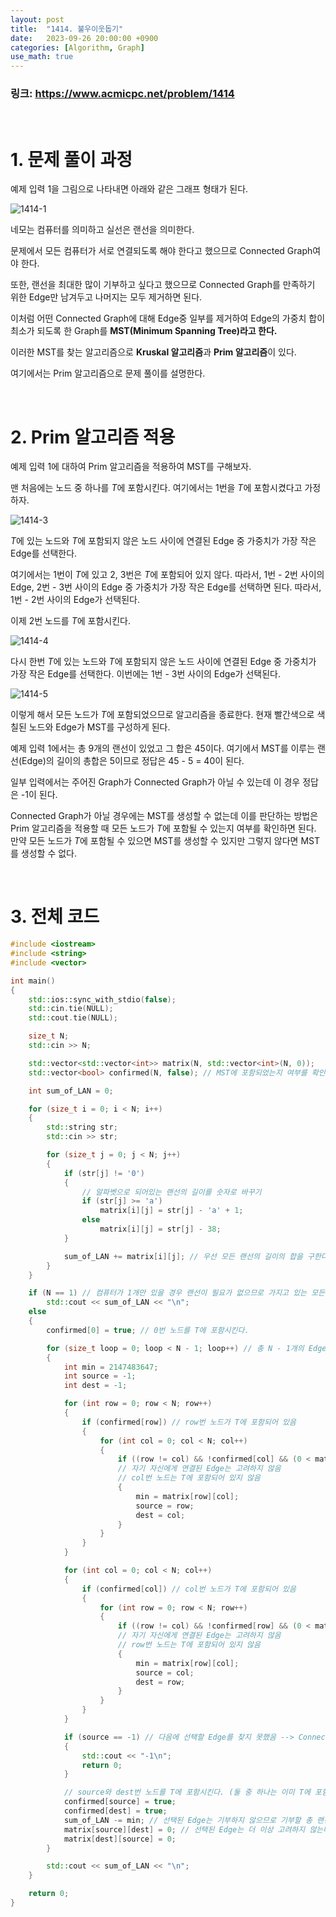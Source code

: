 ```yaml
---
layout: post
title:  "1414. 불우이웃돕기"
date:   2023-09-26 20:00:00 +0900
categories: [Algorithm, Graph]
use_math: true
---
```


### 링크: https://www.acmicpc.net/problem/1414

<br/>

# 1. 문제 풀이 과정

예제 입력 1을 그림으로 나타내면 아래와 같은 그래프 형태가 된다.

![1414-1](https://github.com/lspc678/lspc678.github.io/assets/79794123/e7ecb232-b658-473a-ab5d-2fc2ff936b42)

네모는 컴퓨터를 의미하고 실선은 랜선을 의미한다.

문제에서 모든 컴퓨터가 서로 연결되도록 해야 한다고 했으므로 Connected Graph여야 한다.

또한, 랜선을 최대한 많이 기부하고 싶다고 했으므로 Connected Graph를 만족하기 위한 Edge만 남겨두고 나머지는 모두 제거하면 된다.

이처럼 어떤 Connected Graph에 대해 Edge중 일부를 제거하여 Edge의 가중치 합이 최소가 되도록 한 Graph를 **MST(Minimum Spanning Tree)라고 한다.** 

이러한 MST를 찾는 알고리즘으로 **Kruskal 알고리즘**과 **Prim 알고리즘**이 있다.

여기에서는 Prim 알고리즘으로 문제 풀이를 설명한다.

<br/>

# 2. Prim 알고리즘 적용

예제 입력 1에 대하여 Prim 알고리즘을 적용하여 MST를 구해보자.

맨 처음에는 노드 중 하나를 $T$에 포함시킨다. 여기에서는 1번을 $T$에 포함시켰다고 가정하자.

![1414-3](https://github.com/lspc678/lspc678.github.io/assets/79794123/bfd4396e-caee-4b39-8a37-3df41739a095)

$T$에 있는 노드와 $T$에 포함되지 않은 노드 사이에 연결된 Edge 중 가중치가 가장 작은 Edge를 선택한다.

여기에서는 1번이 $T$에 있고 2, 3번은 $T$에 포함되어 있지 않다. 따라서, 1번 - 2번 사이의 Edge, 2번 - 3번 사이의 Edge 중 가중치가 가장 작은 Edge를 선택하면 된다. 따라서, 1번 - 2번 사이의 Edge가 선택된다.

이제 2번 노드를 $T$에 포함시킨다.

![1414-4](https://github.com/lspc678/lspc678.github.io/assets/79794123/5ece965d-cc64-4dd3-8580-992d2c13546e)

다시 한번 $T$에 있는 노드와 $T$에 포함되지 않은 노드 사이에 연결된 Edge 중 가중치가 가장 작은 Edge를 선택한다. 이번에는 1번 - 3번 사이의 Edge가 선택된다.

![1414-5](https://github.com/lspc678/lspc678.github.io/assets/79794123/b8432e9a-fdc3-43de-bb2a-5e5cf227542c)

이렇게 해서 모든 노드가 $T$에 포함되었으므로 알고리즘을 종료한다. 현재 빨간색으로 색칠된 노드와 Edge가 MST를 구성하게 된다.

예제 입력 1에서는 총 9개의 랜선이 있었고 그 합은 45이다. 여기에서 MST를 이루는 랜선(Edge)의 길이의 총합은 5이므로 정답은 45 - 5 = 40이 된다.

일부 입력에서는 주어진 Graph가 Connected Graph가 아닐 수 있는데 이 경우 정답은 -1이 된다. 

Connected Graph가 아닐 경우에는 MST를 생성할 수 없는데 이를 판단하는 방법은 Prim 알고리즘을 적용할 때 모든 노드가 $T$에 포함될 수 있는지 여부를 확인하면 된다. 만약 모든 노드가 $T$에 포함될 수 있으면 MST를 생성할 수 있지만 그렇지 않다면 MST를 생성할 수 없다.

<br/>

# 3. 전체 코드

```cpp
#include <iostream>
#include <string>
#include <vector>

int main()
{
	std::ios::sync_with_stdio(false);
	std::cin.tie(NULL);
	std::cout.tie(NULL);

	size_t N;
	std::cin >> N;

	std::vector<std::vector<int>> matrix(N, std::vector<int>(N, 0));
	std::vector<bool> confirmed(N, false); // MST에 포함되었는지 여부를 확인하는데 사용

	int sum_of_LAN = 0;

	for (size_t i = 0; i < N; i++)
	{
		std::string str;
		std::cin >> str;

		for (size_t j = 0; j < N; j++)
		{
			if (str[j] != '0')
			{
                // 알파벳으로 되어있는 랜선의 길이를 숫자로 바꾸기
				if (str[j] >= 'a')
					matrix[i][j] = str[j] - 'a' + 1;
				else
					matrix[i][j] = str[j] - 38;
			}

			sum_of_LAN += matrix[i][j]; // 우선 모든 랜선의 길이의 합을 구한다.
		}
	}

	if (N == 1) // 컴퓨터가 1개만 있을 경우 랜선이 필요가 없으므로 가지고 있는 모든 랜선을 기부할 수 있다.
		std::cout << sum_of_LAN << "\n";
	else
	{
		confirmed[0] = true; // 0번 노드를 T에 포함시킨다.

		for (size_t loop = 0; loop < N - 1; loop++) // 총 N - 1개의 Edge를 선택한다.
		{
			int min = 2147483647;
			int source = -1;
			int dest = -1;

			for (int row = 0; row < N; row++)
			{
				if (confirmed[row]) // row번 노드가 T에 포함되어 있음
				{
					for (int col = 0; col < N; col++)
					{
						if ((row != col) && !confirmed[col] && (0 < matrix[row][col]) && (matrix[row][col] < min))
                        // 자기 자신에게 연결된 Edge는 고려하지 않음
                        // col번 노드는 T에 포함되어 있지 않음
						{
							min = matrix[row][col];
							source = row;
							dest = col;
						}
					}
				}
			}

			for (int col = 0; col < N; col++) 
			{
				if (confirmed[col]) // col번 노드가 T에 포함되어 있음
				{
					for (int row = 0; row < N; row++)
					{
						if ((row != col) && !confirmed[row] && (0 < matrix[row][col]) && (matrix[row][col] < min))
                        // 자기 자신에게 연결된 Edge는 고려하지 않음
                        // row번 노드는 T에 포함되어 있지 않음
						{
							min = matrix[row][col];
							source = col;
							dest = row;
						}
					}
				}
			}

			if (source == -1) // 다음에 선택할 Edge를 찾지 못했음 --> Connected Graph가 아님
			{
				std::cout << "-1\n";
				return 0;
			}

            // source와 dest번 노드를 T에 포함시킨다. (둘 중 하나는 이미 T에 포함되어 있었음)
			confirmed[source] = true;
			confirmed[dest] = true;
			sum_of_LAN -= min; // 선택된 Edge는 기부하지 않으므로 기부할 총 랜선의 길이에서 뺀다.
			matrix[source][dest] = 0; // 선택된 Edge는 더 이상 고려하지 않는다.
			matrix[dest][source] = 0;
		}

		std::cout << sum_of_LAN << "\n";
	}

	return 0;
}
```